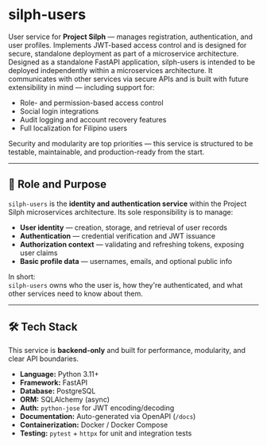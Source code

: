 # silph-users

User service for **Project Silph** — manages registration, authentication, and user profiles. Implements JWT-based access control and is designed for secure, standalone deployment as part of a microservice architecture. Designed as a standalone FastAPI application, silph-users is intended to be deployed independently within a microservices architecture. It communicates with other services via secure APIs and is built with future extensibility in mind — including support for:

- Role- and permission-based access control
- Social login integrations
- Audit logging and account recovery features
- Full localization for Filipino users

Security and modularity are top priorities — this service is structured to be testable, maintainable, and production-ready from the start.

---

## 🧩 Role and Purpose

`silph-users` is the **identity and authentication service** within the Project Silph microservices architecture. Its sole responsibility is to manage:

- **User identity** — creation, storage, and retrieval of user records
- **Authentication** — credential verification and JWT issuance
- **Authorization context** — validating and refreshing tokens, exposing user claims
- **Basic profile data** — usernames, emails, and optional public info

In short:  
`silph-users` owns who the user is, how they're authenticated, and what other services need to know about them.

---
## 🛠 Tech Stack

This service is **backend-only** and built for performance, modularity, and clear API boundaries.

- **Language:** Python 3.11+
- **Framework:** FastAPI
- **Database:** PostgreSQL
- **ORM:** SQLAlchemy (async)
- **Auth:** `python-jose` for JWT encoding/decoding
- **Documentation:** Auto-generated via OpenAPI (`/docs`)
- **Containerization:** Docker / Docker Compose
- **Testing:** `pytest` + `httpx` for unit and integration tests